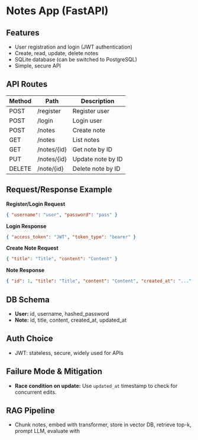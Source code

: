 # Notes App (FastAPI)

## Features
- User registration and login (JWT authentication)
- Create, read, update, delete notes
- SQLite database (can be switched to PostgreSQL)
- Simple, secure API

## API Routes

| Method | Path           | Description           |
|--------|----------------|----------------------|
| POST   | /register      | Register user        |
| POST   | /login         | Login user           |
| POST   | /notes         | Create note          |
| GET    | /notes         | List notes           |
| GET    | /notes/{id}    | Get note by ID       |
| PUT    | /notes/{id}    | Update note by ID    |
| DELETE | /note/{id}     | Delete note by ID    |

## Request/Response Example

**Register/Login Request**
```json
{ "username": "user", "password": "pass" }
```
**Login Response**
```json
{ "access_token": "JWT", "token_type": "bearer" }
```
**Create Note Request**
```json
{ "title": "Title", "content": "Content" }
```
**Note Response**
```json
{ "id": 1, "title": "Title", "content": "Content", "created_at": "...", "updated_at": "..." }
```

## DB Schema

- **User:** id, username, hashed_password
- **Note:** id, title, content, created_at, updated_at

## Auth Choice

- JWT: stateless, secure, widely used for APIs

## Failure Mode & Mitigation

- **Race condition on update:** Use `updated_at` timestamp to check for concurrent edits.

## RAG Pipeline 

- Chunk notes, embed with transformer, store in vector DB, retrieve top-k, prompt LLM, evaluate with